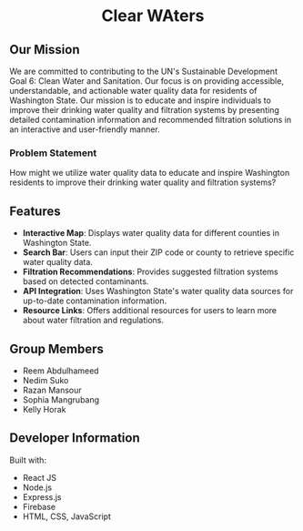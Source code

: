 <h1 align="center"> Clear WAters </h1>

## Our Mission
We are committed to contributing to the UN's Sustainable Development Goal 6: Clean Water and Sanitation. Our focus is on providing accessible, understandable, and actionable water quality data for residents of Washington State. Our mission is to educate and inspire individuals to improve their drinking water quality and filtration systems by presenting detailed contamination information and recommended filtration solutions in an interactive and user-friendly manner.
### Problem Statement
How might we utilize water quality data to educate and inspire Washington residents to improve their drinking water quality and filtration systems?
## Features
- **Interactive Map**: Displays water quality data for different counties in Washington State.
- **Search Bar**: Users can input their ZIP code or county to retrieve specific water quality data.
- **Filtration Recommendations**: Provides suggested filtration systems based on detected contaminants.
- **API Integration**: Uses Washington State's water quality data sources for up-to-date contamination information.
- **Resource Links**: Offers additional resources for users to learn more about water filtration and regulations.
## Group Members
- Reem Abdulhameed
- Nedim Suko
- Razan Mansour
- Sophia Mangrubang
- Kelly Horak
## Developer Information
Built with:
- React JS
- Node.js
- Express.js
- Firebase
- HTML, CSS, JavaScript
